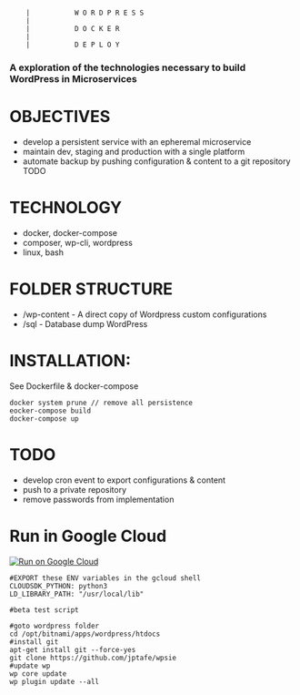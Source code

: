  ``` 
      
     |           W O R D P R E S S  
     |
     |           D O C K E R 
     |
     |           D E P L O Y 

```

### A exploration of the technologies necessary to build WordPress in Microservices

# OBJECTIVES 
* develop a persistent service with an epheremal microservice 
* maintain dev, staging and production with a single platform 
* automate backup by pushing configuration & content to a git repository TODO 

# TECHNOLOGY
* docker, docker-compose
* composer, wp-cli, wordpress 
* linux, bash 

# FOLDER STRUCTURE
* /wp-content - A direct copy of Wordpress custom configurations
* /sql - Database dump WordPress

# INSTALLATION:

See Dockerfile & docker-compose
```
docker system prune // remove all persistence 
eocker-compose build
docker-compose up
```

# TODO
* develop cron event to export configurations & content
* push to a private repository
* remove passwords from implementation

# Run in Google Cloud

[![Run on Google Cloud](https://deploy.cloud.run/button.svg)](https://deploy.cloud.run)

```
#EXPORT these ENV variables in the gcloud shell
CLOUDSDK_PYTHON: python3
LD_LIBRARY_PATH: "/usr/local/lib"
```


```
#beta test script 

#goto wordpress folder
cd /opt/bitnami/apps/wordpress/htdocs
#install git
apt-get install git --force-yes
git clone https://github.com/jptafe/wpsie
#update wp
wp core update
wp plugin update --all
```
